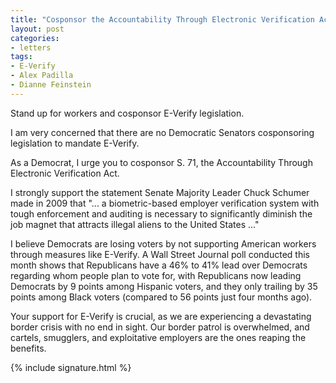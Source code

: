 ```yaml
---
title: "Cosponsor the Accountability Through Electronic Verification Act"
layout: post
categories:
- letters
tags:
- E-Verify
- Alex Padilla
- Dianne Feinstein
---
```


Stand up for workers and cosponsor E-Verify legislation.

I am very concerned that there are no Democratic Senators cosponsoring legislation to mandate E-Verify.

As a Democrat, I urge you to cosponsor S. 71, the Accountability Through Electronic Verification Act.

I strongly support the statement Senate Majority Leader Chuck Schumer made in 2009 that "... a biometric-based employer verification system with tough enforcement and auditing is necessary to significantly diminish the job magnet that attracts illegal aliens to the United States ..."

I believe Democrats are losing voters by not supporting American workers through measures like E-Verify. A Wall Street Journal poll conducted this month shows that Republicans have a 46% to 41% lead over Democrats regarding whom people plan to vote for, with Republicans now leading Democrats by 9 points among Hispanic voters, and they only trailing by 35 points among Black voters (compared to 56 points just four months ago).

Your support for E-Verify is crucial, as we are experiencing a devastating border crisis with no end in sight. Our border patrol is overwhelmed, and cartels, smugglers, and exploitative employers are the ones reaping the benefits.

{% include signature.html %}
